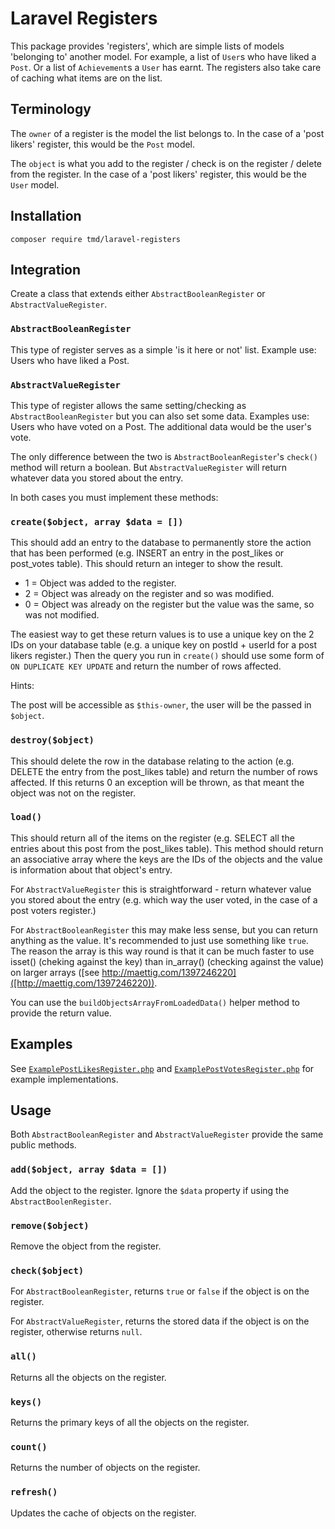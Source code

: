 # Laravel Registers

This package provides 'registers', which are simple lists of models 'belonging to' another model. For example, a list of `User`s who have liked a `Post`. Or a list of `Achievement`s a `User` has earnt. The registers also take care of caching what items are on the list.

## Terminology

The `owner` of a register is the model the list belongs to. In the case of a 'post likers' register, this would be the `Post` model.

The `object` is what you add to the register / check is on the register / delete from the register. In the case of a 'post likers' register, this would be the `User` model.

## Installation
```
composer require tmd/laravel-registers
```

## Integration

Create a class that extends either `AbstractBooleanRegister` or `AbstractValueRegister`.

### `AbstractBooleanRegister`
This type of register serves as a simple 'is it here or not' list. Example use: Users who have liked a Post.

### `AbstractValueRegister`
This type of register allows the same setting/checking as `AbstractBooleanRegister` but you can also set some data. Examples use: Users who have voted on a Post. The additional data would be the user's vote.

The only difference between the two is `AbstractBooleanRegister`'s `check()` method will return a boolean. But `AbstractValueRegister` will return whatever data you stored about the entry.

In both cases you must implement these methods:

### `create($object, array $data = [])`
This should add an entry to the database to permanently store the action that has been performed (e.g. INSERT an entry in the post_likes or post_votes table). This should return an integer to show the result.
* 1 = Object was added to the register.
* 2 = Object was already on the register and so was modified. 
* 0 = Object was already on the register but the value was the same, so was not modified.

The easiest way to get these return values is to use a unique key on the 2 IDs on your database table (e.g. a unique key on postId + userId for a post likers register.) Then the query you run in `create()` should use some form of `ON DUPLICATE KEY UPDATE` and return the number of rows affected.

Hints:

The post will be accessible as `$this-owner`, the user will be the passed in `$object`.

### `destroy($object)`
This should delete the row in the database relating to the action (e.g. DELETE the entry from the post_likes table) and return the number of rows affected. If this returns 0 an exception will be thrown, as that meant the object was not on the register.

### `load()`
This should return all of the items on the register (e.g. SELECT all the entries about this post from the post_likes table).
This method should return an associative array where the keys are the IDs of the objects and the value is information about that object's entry.

For `AbstractValueRegister` this is straightforward - return whatever value you stored about the entry (e.g. which way the user voted, in the case of a post voters register.) 

For `AbstractBooleanRegister` this may make less sense, but you can return anything as the value. It's recommended to just use something like `true`. The reason the array is this way round is that it can be much faster to use isset() (cheking against the key) than in_array() (checking against the value) on larger arrays ([see http://maettig.com/1397246220]([http://maettig.com/1397246220)).

You can use the `buildObjectsArrayFromLoadedData()` helper method to provide the return value.

## Examples

See [`ExamplePostLikesRegister.php`](src/ExamplePostLikesRegister.php) and [`ExamplePostVotesRegister.php`](src/ExamplePostVotesRegister.php) for example implementations.

## Usage
Both `AbstractBooleanRegister` and `AbstractValueRegister` provide the same public methods.

### `add($object, array $data = [])`
Add the object to the register. Ignore the `$data` property if using the `AbstractBoolenRegister`.

### `remove($object)`
Remove the object from the register.

### `check($object)`
For `AbstractBooleanRegister`, returns `true` or `false` if the object is on the register.

For `AbstractValueRegister`, returns the stored data if the object is on the register, otherwise returns `null`.

### `all()`
Returns all the objects on the register.

### `keys()`
Returns the primary keys of all the objects on the register.

### `count()`
Returns the number of objects on the register.

### `refresh()`
Updates the cache of objects on the register.
